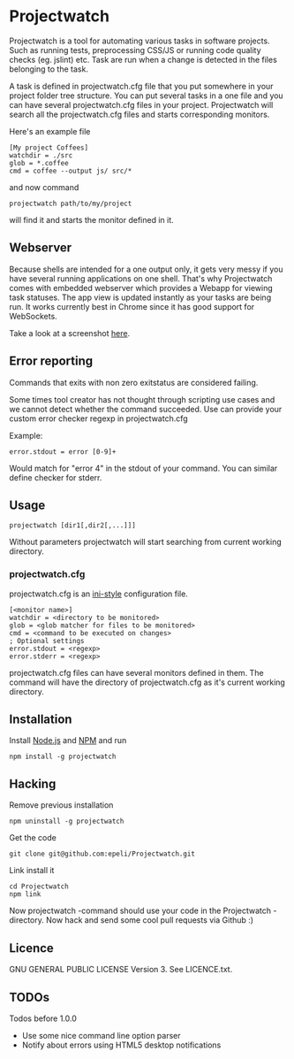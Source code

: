 
# Projectwatch

Projectwatch is a tool for automating various tasks in software projects. Such
as running tests, preprocessing CSS/JS or running code quality checks (eg.
jslint) etc. Task are run when a change is detected in the files belonging to
the task.

A task is defined in projectwatch.cfg file that you put somewhere in your
project folder tree structure. You can put several tasks in a one file and you
can have several projectwatch.cfg files in your project. Projectwatch will
search all the projectwatch.cfg files and starts corresponding monitors.

Here's an example file

    [My project Coffees]
    watchdir = ./src
    glob = *.coffee
    cmd = coffee --output js/ src/*

and now command

    projectwatch path/to/my/project

will find it and starts the monitor defined in it.

## Webserver

Because shells are intended for a one output only, it gets very messy if you
have several running applications on one shell. That's why Projectwatch comes
with embedded webserver which provides a Webapp for viewing task statuses. The
app view is updated instantly as your tasks are being run. It works currently
best in Chrome since it has good support for WebSockets.

Take a look at a screenshot [here](http://i.imgur.com/WuOad.png).

## Error reporting

Commands that exits with non zero exitstatus are considered failing.

Some times tool creator has not thought through scripting use cases and we
cannot detect whether the command succeeded. Use can provide your custom
error checker regexp in projectwatch.cfg

Example:

    error.stdout = error [0-9]+

Would match for "error 4" in the stdout of your command. You can similar
define checker for stderr.


## Usage

    projectwatch [dir1[,dir2[,...]]]

Without parameters projectwatch will start searching from current working directory.

### projectwatch.cfg

projectwatch.cfg is an [ini-style][] configuration file.

    [<monitor name>]
    watchdir = <directory to be monitored>
    glob = <glob matcher for files to be monitored>
    cmd = <command to be executed on changes>
    ; Optional settings
    error.stdout = <regexp>
    error.stderr = <regexp>

projectwatch.cfg files can have several monitors defined in them.  The command
will have the directory of projectwatch.cfg as it's current working directory.


## Installation

Install [Node.js][] and [NPM][] and run

    npm install -g projectwatch


[Node.js]: http://nodejs.org/
[NPM]: http://npmjs.org/
[ini-style]: http://en.wikipedia.org/wiki/INI_file


## Hacking

Remove previous installation

    npm uninstall -g projectwatch

Get the code

    git clone git@github.com:epeli/Projectwatch.git

Link install it

    cd Projectwatch
    npm link

Now projectwatch -command should use your code in the Projectwatch -directory.
Now hack and send some cool pull requests via Github :)

## Licence

GNU GENERAL PUBLIC LICENSE Version 3. See LICENCE.txt.


## TODOs

Todos before 1.0.0

- Use some nice command line option parser
- Notify about errors using HTML5 desktop notifications

